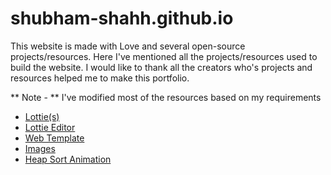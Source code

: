 # shubham-shahh.github.io

This website is made with Love and several open-source projects/resources. Here I've mentioned all the projects/resources used to build the website. I would like to thank all the creators who's projects and resources helped me to make this portfolio.

** Note - ** I've modified most of the resources based on my requirements


* [Lottie(s)](https://lottiefiles.com/)
* [Lottie Editor](https://lottiefiles.com/editor)
* [Web Template](https://github.com/soumyajit4419/Portfolio)
* [Images](https://www.pexels.com/)
* [Heap Sort Animation](https://panthema.net/2013/sound-of-sorting/)


